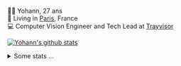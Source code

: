 <p>
  👨🏻 <bold>Yohann</bold>, 27 ans<br/>
  💼 Living in <a href="https://www.google.com/maps?q=paris">Paris</a>, France<br/>
  💻 Computer Vision Engineer and Tech Lead at <a href="https://trayvisor.com/">Trayvisor</a><br/>
</p>

<a href="https://github.com/anuraghazra/github-readme-stats"><img align="center" src="https://github-readme-stats-go94hl40s-yohann84l.vercel.app//api?username=yohann84L&show_icons=true&include_all_commits=true" alt="Yohann's github stats" /> </a>


<details>
  <summary>Some stats ...</summary><br/>
  

<!--START_SECTION:waka-->
![Code Time](http://img.shields.io/badge/Code%20Time-374%20hrs%2038%20mins-blue)

![Profile Views](http://img.shields.io/badge/Profile%20Views-0-blue)

**🐱 My GitHub Data** 

> 🏆 55 Contributions in the Year 2023
 > 
> 📦 440.5 kB Used in GitHub's Storage 
 > 
> 🚫 Not Opted to Hire
 > 
> 📜 24 Public Repositories 
 > 
> 🔑 21 Private Repositories  
 > 
**I'm an Early 🐤** 

```text
🌞 Morning    271 commits    ███████░░░░░░░░░░░░░░░░░░   31.33% 
🌆 Daytime    517 commits    ███████████████░░░░░░░░░░   59.77% 
🌃 Evening    77 commits     ██░░░░░░░░░░░░░░░░░░░░░░░   8.9% 
🌙 Night      0 commits      ░░░░░░░░░░░░░░░░░░░░░░░░░   0.0%

```
📅 **I'm Most Productive on Tuesday** 

```text
Monday       112 commits    ███░░░░░░░░░░░░░░░░░░░░░░   12.95% 
Tuesday      211 commits    ██████░░░░░░░░░░░░░░░░░░░   24.39% 
Wednesday    200 commits    █████░░░░░░░░░░░░░░░░░░░░   23.12% 
Thursday     139 commits    ████░░░░░░░░░░░░░░░░░░░░░   16.07% 
Friday       189 commits    █████░░░░░░░░░░░░░░░░░░░░   21.85% 
Saturday     14 commits     ░░░░░░░░░░░░░░░░░░░░░░░░░   1.62% 
Sunday       0 commits      ░░░░░░░░░░░░░░░░░░░░░░░░░   0.0%

```


📊 **This Week I Spent My Time On** 

```text
⌚︎ Time Zone: Europe/Paris

💬 Programming Languages: 
JavaScript               4 hrs 13 mins       ████████████░░░░░░░░░░░░░   47.52% 
YAML                     2 hrs 16 mins       ██████░░░░░░░░░░░░░░░░░░░   25.54% 
Python                   1 hr 17 mins        ███░░░░░░░░░░░░░░░░░░░░░░   14.58% 
HTTP Request             21 mins             █░░░░░░░░░░░░░░░░░░░░░░░░   4.11% 
SQL                      8 mins              ░░░░░░░░░░░░░░░░░░░░░░░░░   1.67%

🔥 Editors: 
WebStorm                 6 hrs 33 mins       ██████████████████░░░░░░░   73.77% 
PyCharm                  2 hrs 13 mins       ██████░░░░░░░░░░░░░░░░░░░   24.95% 
VS Code                  6 mins              ░░░░░░░░░░░░░░░░░░░░░░░░░   1.28%

💻 Operating System: 
Mac                      8 hrs 53 mins       █████████████████████████   100.0%

```

**I Mostly Code in Python** 

```text
Python                   18 repos            ██████████████░░░░░░░░░░░   56.25% 
Java                     6 repos             ████░░░░░░░░░░░░░░░░░░░░░   18.75% 
JavaScript               2 repos             █░░░░░░░░░░░░░░░░░░░░░░░░   6.25% 
R                        2 repos             █░░░░░░░░░░░░░░░░░░░░░░░░   6.25% 
HTML                     1 repo              ░░░░░░░░░░░░░░░░░░░░░░░░░   3.12%

```



 Last Updated on 25/01/2023 01:38:49 UTC
<!--END_SECTION:waka-->
